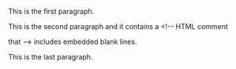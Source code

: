 This is the first paragraph.

This is the second paragraph
and it contains a <!-- HTML comment

that --> includes
embedded blank lines.

This is the last paragraph.
